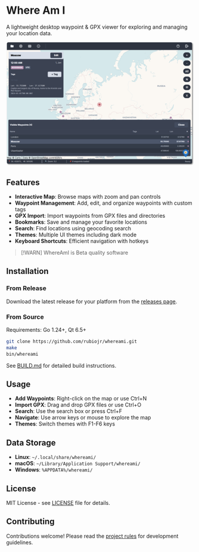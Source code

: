 # Where Am I 

A lightweight desktop waypoint & GPX viewer for exploring and managing your location data.

![](/docs/screenshots/whereami.png)

## Features

- **Interactive Map**: Browse maps with zoom and pan controls
- **Waypoint Management**: Add, edit, and organize waypoints with custom tags
- **GPX Import**: Import waypoints from GPX files and directories
- **Bookmarks**: Save and manage your favorite locations
- **Search**: Find locations using geocoding search
- **Themes**: Multiple UI themes including dark mode
- **Keyboard Shortcuts**: Efficient navigation with hotkeys

> [!WARN]
> WhereAmI is Beta quality software

## Installation

### From Release

Download the latest release for your platform from the [releases page](https://github.com/rubiojr/whereami/releases).

### From Source

Requirements: Go 1.24+, Qt 6.5+

```bash
git clone https://github.com/rubiojr/whereami.git
make
bin/whereami
```

See [BUILD.md](BUILD.md) for detailed build instructions.

## Usage

- **Add Waypoints**: Right-click on the map or use Ctrl+N
- **Import GPX**: Drag and drop GPX files or use Ctrl+O
- **Search**: Use the search box or press Ctrl+F
- **Navigate**: Use arrow keys or mouse to explore the map
- **Themes**: Switch themes with F1-F6 keys

## Data Storage

- **Linux**: `~/.local/share/whereami/`
- **macOS**: `~/Library/Application Support/whereami/`
- **Windows**: `%APPDATA%/whereami/`

## License

MIT License - see [LICENSE](LICENSE) file for details.

## Contributing

Contributions welcome! Please read the [project rules](.rules) for development guidelines.
